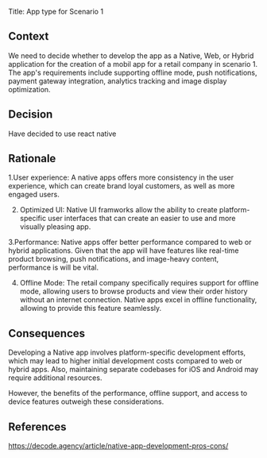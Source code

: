 Title: App type for Scenario 1


## Context 

We need to decide whether to develop the app as a Native, Web, or Hybrid application for the creation of a mobil app 
for a retail company in scenario 1. The app's requirements include supporting offline mode, push notifications,
payment gateway integration, analytics tracking and image display optimization.

## Decision 

Have decided to use react native

## Rationale

1.User experience: A native apps offers more consistency in the user experience, which can create brand loyal customers, 
as well as more engaged users.

2. Optimized UI: Native UI framworks allow the ability to create platform-specific user interfaces that can create an easier
to use and more visually pleasing app.

3.Performance: Native apps offer better performance compared to web or hybrid applications. Given that the app will have features like real-time product browsing, push notifications, and image-heavy content, performance is will be vital.

4. Offline Mode: The retail company specifically requires support for offline mode, allowing users to browse products and view their order history without an internet connection. Native apps excel in offline functionality, allowing to provide this feature seamlessly.
## Consequences 

Developing a Native app involves platform-specific development efforts, which may lead to higher initial development costs compared to web or hybrid apps. Also, maintaining separate codebases for iOS and Android may require additional resources.

However, the benefits of the performance, offline support, and access to device features outweigh these considerations.

## References

https://decode.agency/article/native-app-development-pros-cons/



